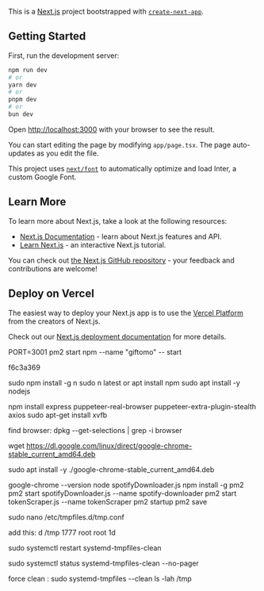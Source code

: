 This is a [Next.js](https://nextjs.org/) project bootstrapped with [`create-next-app`](https://github.com/vercel/next.js/tree/canary/packages/create-next-app).

## Getting Started

First, run the development server:

```bash
npm run dev
# or
yarn dev
# or
pnpm dev
# or
bun dev
```

Open [http://localhost:3000](http://localhost:3000) with your browser to see the result.

You can start editing the page by modifying `app/page.tsx`. The page auto-updates as you edit the file.

This project uses [`next/font`](https://nextjs.org/docs/basic-features/font-optimization) to automatically optimize and load Inter, a custom Google Font.

## Learn More

To learn more about Next.js, take a look at the following resources:

- [Next.js Documentation](https://nextjs.org/docs) - learn about Next.js features and API.
- [Learn Next.js](https://nextjs.org/learn) - an interactive Next.js tutorial.

You can check out [the Next.js GitHub repository](https://github.com/vercel/next.js/) - your feedback and contributions are welcome!

## Deploy on Vercel

The easiest way to deploy your Next.js app is to use the [Vercel Platform](https://vercel.com/new?utm_medium=default-template&filter=next.js&utm_source=create-next-app&utm_campaign=create-next-app-readme) from the creators of Next.js.

Check out our [Next.js deployment documentation](https://nextjs.org/docs/deployment) for more details.


PORT=3001 pm2 start npm --name "giftomo" -- start


f6c3a369

sudo npm install -g n
sudo n latest
or
apt install npm
sudo apt install -y nodejs


npm install express puppeteer-real-browser puppeteer-extra-plugin-stealth axios
sudo apt-get install xvfb

find browser:
dpkg --get-selections | grep -i browser

wget https://dl.google.com/linux/direct/google-chrome-stable_current_amd64.deb

sudo apt install -y ./google-chrome-stable_current_amd64.deb

google-chrome --version
node spotifyDownloader.js
npm install -g pm2
pm2 start spotifyDownloader.js --name spotify-downloader
pm2 start tokenScraper.js --name tokenScraper
pm2 startup
pm2 save


sudo nano /etc/tmpfiles.d/tmp.conf

add this:
d /tmp 1777 root root 1d

sudo systemctl restart systemd-tmpfiles-clean


sudo systemctl status systemd-tmpfiles-clean --no-pager


force clean :
sudo systemd-tmpfiles --clean
ls -lah /tmp

